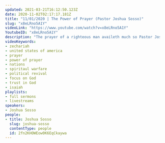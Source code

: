```yaml
---
updated: 2021-03-21T16:12:50.123Z
date: 2020-11-02T02:17:17.181Z
title: "11/01/2020 | The Power of Prayer (Pastor Joshua Sosso)"
slug: "x8eLRno5A1Y"
videoLink: "https://www.youtube.com/watch?v=x8eLRno5A1Y"
YoutubeID: "x8eLRno5A1Y"
description: "The prayer of a righteous man availeth much so Pastor Joshua encourages the Body to continue to pray during this pivotal point in our lives. In Zechariah 4:6 the Lord said to Zerubbabel: 'Not by might nor by power, but by my Spirit.' It is through God that the smallest become mighty and the display of His splendor will be seen in the world. He is mighty to save! This sermon was delivered by Pastor Josh Sosso at Freedom Fellowship Church International on November 1, 2020."
videoKeywords:
- zechariah
- united states of america
- prayer
- power of prayer
- nations
- spiritaul warfare
- political revival
- focus on God
- trust in God
- isaiah
playlists:
- full sermons
- livestreams
speakers:
- Joshua Sosso
people:
- title: Joshua Sosso
  slug: joshua-sosso
  contentType: people
  id: 2fn2KHOWEow0K6EqCkaywa
---
```

